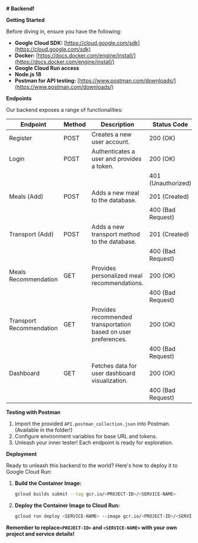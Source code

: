**# Backend!**

**Getting Started** 

Before diving in, ensure you have the following:

* **Google Cloud SDK:** [https://cloud.google.com/sdk](https://cloud.google.com/sdk)
* **Docker:** [https://docs.docker.com/engine/install/](https://docs.docker.com/engine/install/)
* **Google Cloud Run access**
* **Node.js 18**
* **Postman for API testing:** [https://www.postman.com/downloads/](https://www.postman.com/downloads/)

**Endpoints**

Our backend exposes a range of functionalities:

| Endpoint         | Method | Description                                     | Status Code |
|-----------------|--------|-------------------------------------------------|--------------|
| Register        | POST   | Creates a new user account.                   | 200 (OK)     |
| Login           | POST   | Authenticates a user and provides a token.     | 200 (OK)     |
|                 |        |                                               | 401 (Unauthorized) |
| Meals (Add)      | POST   | Adds a new meal to the database.                 | 201 (Created) |
|                 |        |                                               | 400 (Bad Request) |
| Transport (Add)  | POST   | Adds a new transport method to the database.      | 201 (Created) |
|                 |        |                                               | 400 (Bad Request) |
| Meals Recommendation | GET   | Provides personalized meal recommendations.         | 200 (OK)     |
|                 |        |                                               | 400 (Bad Request) |
| Transport Recommendation | GET   | Provides recommended transportation based on user preferences. | 200 (OK)     |
|                 |        |                                               | 400 (Bad Request) |
| Dashboard       | GET   | Fetches data for user dashboard visualization.  | 200 (OK)     |
|                 |        |                                               | 400 (Bad Request) |

**Testing with Postman**

1. Import the provided `API.postman_collection.json` into Postman. (Available in the folder!)
2. Configure environment variables for base URL and tokens.
3. Unleash your inner tester! Each endpoint is ready for exploration.

**Deployment**

Ready to unleash this backend to the world? Here's how to deploy it to Google Cloud Run:

1. **Build the Container Image:**
   ```bash
   gcloud builds submit --tag gcr.io/<PROJECT-ID>/<SERVICE-NAME>
   ```
2. **Deploy the Container Image to Cloud Run:**
   ```bash
   gcloud run deploy <SERVICE-NAME> --image gcr.io/<PROJECT-ID>/<SERVICE-NAME> --platform managed
   ```

**Remember to replace`<PROJECT-ID>` and `<SERVICE-NAME>` with your own project and service details!**
